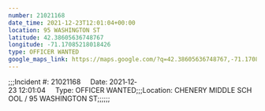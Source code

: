 ```yaml
---
number: 21021168
date_time: 2021-12-23T12:01:04+00:00
location: 95 WASHINGTON ST
latitude: 42.38605636748767
longitude: -71.17085218018426
type: OFFICER WANTED
google_maps_link: https://maps.google.com/?q=42.38605636748767,-71.17085218018426
---
```


;;;Incident #: 21021168     Date: 2021‐12‐23 12:01:04     Type: OFFICER WANTED;;;Location: CHENERY MIDDLE SCHOOL / 95 WASHINGTON ST;;;;;;
